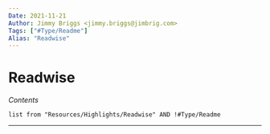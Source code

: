 ```yaml
---
Date: 2021-11-21
Author: Jimmy Briggs <jimmy.briggs@jimbrig.com>
Tags: ["#Type/Readme"]
Alias: "Readwise"
---
```


# Readwise

*Contents*

```dataview
list from "Resources/Highlights/Readwise" AND !#Type/Readme
```

***
